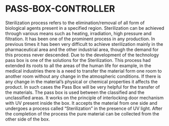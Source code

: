 # PASS-BOX-CONTROLLER

Sterilization process refers to the elimination/removal of all form of                            biological agents present in a specified region. Sterilization can be achieved                    through various means such as heating, irradiation, high pressure and                      filtration. It has been one of the prominent process in any production. In                   previous times it has been very difficult to achieve sterilization mainly in the pharmaceutical area and the other industrial area, though the demand for this process never descended. Due to the development of the technology pass box is one of               the solutions for the Sterilization. This process had extended its roots to all                     the areas of the human life for example, in the medical industries there is a need to transfer the material form one room to another room without any change in the atmospheric conditions. If there is any change in the material’s physical or            chemical properties it affects the product. In such cases the Pass Box will be               very helpful for the transfer of the materials. The pass box is used between                    the classified and the unclassified areas. It works on the principle of                      interlocking door mechanism with UV present inside the box. It accepts                          the material from one side and undergoes a process called “Sterilization” in                   the presence of UV light. After the completion of the process the pure                      material can be collected from the other side of the box.  

